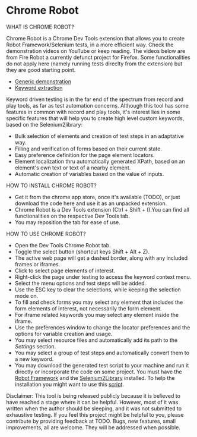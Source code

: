 Chrome Robot
=========

WHAT IS CHROME ROBOT?

Chrome Robot is a Chrome Dev Tools extension that allows you to create Robot Framework/Selenium tests, in a more efficient way.
Check the demonstration videos on YouTube or keep reading. The videos below are from Fire Robot a currently defunct project for Firefox. Some functionalities do not apply here (namely running tests direclty from the extension) but they are good starting point.
<ul>
<li><a href='http://youtu.be/uzRwY6xkTC0' target='_blank'>Generic demonstration</a></li>
<li><a href='https://www.youtube.com/watch?v=-yNYXSyOCKg' target='_blank'>Keyword extraction</a></li>
</ul>

Keyword driven testing is in the far end of the spectrum from record and play tools, as far as test automation concerns. 
Although this tool has some features in common with record and play tools, it's interest lies in some specific features that will help you to create high level custom keywords, based on the Selenium2library:
- Bulk selection of elements and creation of test steps in an adaptative way.
- Filling and verification of forms based on their current state.
- Easy preference definition for the page element locators.
- Element localization thru automatically generated XPath, based on an element's own text or text of a nearby element.
- Automatic creation of variables based on the value of inputs.


HOW TO INSTALL CHROME ROBOT?

- Get it from the chrome app store, once it's available (TODO), or just download the code here and use it as an unpacked extension.
- Chrome Robot is a Dev Tools extension (Ctrl + Shift + I).You can find all functionalities on the respective Dev Tools tab.
- You may reposition the tab for ease of use.


HOW TO USE CHROME ROBOT?
- Open the Dev Tools Chrome Robot tab.
- Toggle the select button (shortcut keys Shift + Alt + Z).
- The active web page will get a dashed border, along with any included frames or iframes.
- Click to select page elements of interest.
- Right-click the page under testing to access the keyword context menu.
- Select the menu options and test steps will be added.
- Use the ESC key to clear the selections, while keeping the selection mode on.
- To fill and check forms you may select any element that includes the form elements of interest, not necessarily the form element.
- For iframe related keywords you may select any element inside the iframe.
- Use the preferences window to change the locator preferences and the options for variable creation and usage.
- You may select resource files and automatically add its path to the *Settings* section.
- You may select a group of test steps and automatically convert them to a new keyword.
- You may download the generated test script to your machine and run it directly or incorporate the code on some project. You must have the <a href='http://robotframework.org/robotframework/latest/RobotFrameworkUserGuide.html#installation-instructions' target='_blank'>Robot Framework</a> and the <a href='https://github.com/rtomac/robotframework-selenium2library#installation' target='_blank'>Selenium2Library</a> installed. To help the installation you might want to use this <a href='http://joao-carloto.github.io/RF_Install_Script/' target='_blank'>script</a>.


Disclaimer: This tool is being released publicly because it is believed to have reached a stage where it can be helpful. However, most of it was written when the author should be sleeping, and it was not submitted to exhaustive testing.
If you feel this project might be helpful to you, please contribute by providing feedback at TODO. 
Bugs, new features, small improvements, all are welcome. They will be addressed when possible.
